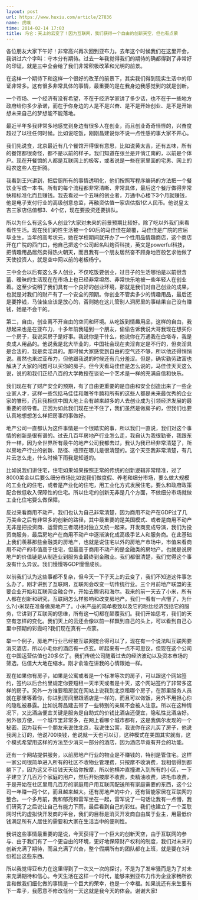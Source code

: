 ```yaml
---
layout: post
url: https://www.huxiu.com/article/27836
name: 虎嗅
time: 2014-02-14 17:03
title: 冯仑：天上的云变了！因为互联网，我们获得一个自由的创新天空，但也有点蒙
---
```

各位朋友大家下午好！非常高兴再次回到亚布力。去年这个时候我们在这里开会，我讲过六个字叫：守本分有期待。过去一年我觉得我们的期待的确都得到了非常好的印证，就是三中全会给了我们非常积极改革和光明的前景。

在这样一个期待下和这样一个很好的改革的前景下，其实我们得到现实生活中的印证非常多。这有很多非常具体的事情，最重要的是在我身边我感觉到的就是创新。

一个市场、一个经济有没有希望，不在于经济学家讲了多少话，也不在于一些地方政府给你多少承诺，而在于你身边的人是不是兴奋、是不是开始创业、是不是开始想未来自己的梦想能不能落地。

最近半年多我非常多地感觉到身边有很多人在创业，而且创业奇奇怪怪的，兴奋度超过了以往任何时候。比如说吃饭，刚刚昌建说你不说一点性感的事大家不开心。

我们先说食，北京最近有几个餐馆开得很有意思，比如说黄太吉，还有五味，所有的餐馆都很奇怪，都不是以前的样子。我们知道在张兰是开俏江南的，以前是个体户。现在开餐馆的人都是互联网上的极客，或者说是一些在家里面的宅男、网上的码农这些人在折腾。

我看到王兴讲到，把后厨所有的事情透明化，他们按照写程序编码的方法把一个餐饮业写成一本书。所有的每个流程都非常清晰、非常具体，最后这个餐厅做得非常快和标准化而且赚钱。我去看过一个五味的创业者，万通中心楼下3个月就赚钱，他是电子支付行业的高级创意总监，再融资估值一家店估指1亿人民币。他说皇太吉三家店估值都3、4个亿，现在要投资还要排队。

所以为什么有这么多人创业?大家对未来的前景预期比较好。除了吃以外我们来看看性生活。现在我们的性生活被一个90后的马佳佳在颠覆，马佳佳是广院的应届毕业生，当年的高考状元，她在学校期间就开办了一个性用品情趣商店，这个商店开在广院的西门口，他自己把这个公司起名叫炮否科技，英文是powerful科技，把情趣用品居然卖得热火朝天，而且我有一个朋友居然奋不顾身地百般乞求他做了天使投资人，就是空中网以前的老板杨宁。

三中全会以后有这么多人创业，不仅吃饭要创业，过日子的生活哪怕是以前很含蓄、暧昧的生活现在在市场上也已经非常坦然、非常快乐地被一些年轻人在创业着。这至少说明了我们具有一个良好的创业环境，那就是我们对自己创业的成果，也就是对我们的财产有了一个安全的预期。你创业不管卖多少的情趣用品，最后还是要挣钱，马佳佳应该是放心的，否则她在这儿管别人洞房里的事结果自己没有赚钱，她是不会干的。

第二，自由，创业离不开自由的空间和环境。从吃饭到情趣用品，这样的自由，我想起来也是在亚布力，十多年前我碰到一个朋友，偷偷告诉我说大哥我现在想买你一个房子，我说买房子是好事。我说你是干什么，他说你在万通我在白塔寺，我是卖成人用品的。他说我是北大毕业的，中国社会现在卖淫肯定是不行的，但卖淫具是合法的，我是卖淫具的。那时候大家感觉到自由的空气还不够，所以他还得悄悄说。虽然也来过亚布力，但他跟我说的时候还有几分羞涩。但是，确实勤劳致富也解决了大家的问题可以买你的房子。但今天看马佳佳是怎么说的，马佳佳天天这么说，说的和我们正经八百的大学教授在谈论一个艺术是一样的充满自信和快乐。

我们现在有了财产安全的预期，有了自由更重要的是自由和安全创造出来了一些企业家人才，这样一些包括马佳佳和雕爷牛腩和所有的这些人都是未来最优秀的企业家的雏形，而且我相信中国大地上会有越来越多的人去创业成为引领经济发展的最重要的领导者。正因为如此我们现在坐不住了，我们虽然是做房子的，但我们也要认真地想想怎么样把房事的事做好。

地产公司一直都认为这件事情是一个很踏实的事，所以我们一直说，我们对这个事情的创新是很有谱的。过去几百年房地产行业怎么走，我自认为我很勤奋，我跟东升一样，因为全世界所有最牛的地产公司我都去过，我认为我已经非常清楚了，所以房地产行业的创新、路径、瓶颈在哪儿是很清楚的。这个天空我非常清楚，有几片云怎么走，什么时候下雨我是知道的。

比如说我们讲住宅，住宅如果如果按照正常的传统的创新逻辑非常精准，过了8000美金以后要么细分市场比如说我们做度假、养老和细分市场，要么做大规模的工业化的住宅，或者是产业化的住宅，用工业化方式发展住宅。要么和政府政策配合做低收入保障性的住宅。所以住宅的创新无非是几个方面，不做细分市场就做工业化住宅要么做保障。

反过来看商用不动产，我们也认为自己非常清楚，因为商用不动产在GDP过了几万美金之后有非常多的创新的路径，其中最重要的是美国模式、或者是商用不动产无非是把投资商、运营商三者既相对独立又统一起来。开发商变成导演，我们为投资商服务，最后房地产在商用不动产中逐渐演化成高级手艺人和服务商。在此基础上我们羡慕那些金融类的房地产，也就是说住宅以外的房地产市场中，市值来看商用不动产的市值高于住宅，但最高于商用不动产的是金融类的房地产。也就是说房地产的价值链是从制造业到服务业最终到金融业。我们都很清楚，我们觉得这个事没有什么异议。我们慢慢等GDP慢慢成长。

以前我们认为这些事都不复杂，但今天一下子天上的云变了，我们不知道这件事怎么办了。刚才讲到了互联网，互联网会改变一切传统行业。三个月前地产联盟的主要企业开始和互联网金融合作，开始去腾讯和海尔。我来的前一天去了小米，所有人都在创新和研究，互联网怎么样影响和改变房地产。我们一看有一点懵了，为什么?小米现在准备做房地产了。小米产品的简单极致以及它的粉丝经济包括它的服务，它讲到了互联网的思维，所有这一切都在颠覆我们。我们开始思考，我们的天空有怎样的变化。我们天上的云还会像以前一样飘到自己的头上，可以看到自己心里中预期的彩霞吗?我们现在真有一点蒙。

举一个例子，房地产行业已经被互联网搅合得可以了，现在有一个说法叫互联网要消灭酒店，所以小毛你的酒店有一点玄。听起来有一点不可思议，但现在这个公司在中国运营估值也20多亿了。我们传统公司随着过去的经济波动以及资本市场的筛选，估值大大地在缩水。刚才俞渝在讲我的心情跟她一样。

现在如果你有房子，如果是公寓或者是一个标准等次的房子，可以跟这个网站签约，签约以后合约里规定你要短租一天半天或者是十天，这个网站签约了非常多这样的房子。另外一方谁要租房就在网站上说我到北京租哪个房子，在那里服务人员就在那里等着你，你进到房间里跟酒店是一样的，而且可以做饭，另外不用担心你的隐私被暴露。比如说蒋昌建去带了一些特别的亲属不会被人注意。所以在这种情况下，又比酒店便宜关键是服务是自助式的价钱比酒店还便宜，隐私性比酒店好。另外很方便，一个城市里非常多，在网上看哪个城市都有，这是我偶尔发现的一个秘密。因为我有一个朋友来说住北京，我说住公寓，我说你在这儿买了房子，他说我网上订的，他说700块钱，他说就一天也可以订，这种模式在美国其实就有，这个模式希望用这样的方法至少消灭一部分的酒店，因为酒店毕竟有开会的功能。

还有一个网站提供服务，以前房地产行业的物业是不赚钱的，特别是管住宅。这样一家公司很简单进入所有的社区不收物业管理费，只按摩不收消费，我相信得到都躺下了，因为这又不给钱天天给你按摩，所以他横冲直撞进入到所有的小区，一下子建立了几百万个家庭的用户，然后开始按摩不收费，卖精油收费，递毛巾收费，于是开始在社区里用几百万的家庭用户用互联网配送所有家庭需要的东西，这个公司一年赚一两个亿，而且越来越大。还有房地产的中介，还有智能家居在互联网的整合。一个多月前，我和郁亮和雷军坐在一起，雷军说了一句话让我有一点懵，我们研究了之后说让自己有能力下雨，最后看到自己的彩虹。我们也建立了一个互联网时代的虚拟快开发商的平台，我们的目标是消灭开发商自由属于业主，用最低价钱满足所有人居住的需要和大家在生活当中的便利性。

我讲这些事情最重要的是说，今天获得了一个巨大的创新天空，由于互联网的参与、由于我们有了一个更自由的环境，更好地保障财产权利的制度，我们对未来的创新充满了期待，而且充满了兴奋，整个假期所有的团队都在上班，就是要在3月份推出这些东西。

所以我觉得亚布力在这里得到了一次又一次的探讨，不是为了发牢骚而是为了对未来充满期待和信心。今天生活在这样一个时代，能够来到亚布力作为企业家畅所欲言和做我们细化做的事情是一个巨大的荣幸，也是一个幸福。如果说还有来生要有下一辈子，我愿意不修改任何一天这就是我今天的体会。谢谢大家!

